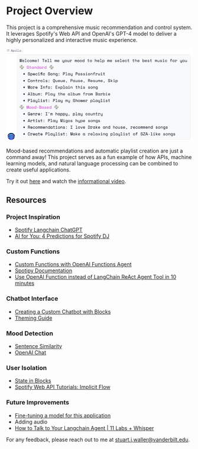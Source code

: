 # Project Overview

This project is a comprehensive music recommendation and control system. It leverages Spotify's Web API and OpenAI's GPT-4 model to deliver a highly personalized and interactive music experience. 

![Commands](commands.png)

Mood-based recommendations and automatic playlist creation are just a command away! This project serves as a fun example of how APIs, machine learning models, and natural language processing can be combined to create useful applications.

Try it out [here](https://huggingface.co/spaces/sjw/Spotify-Chatbot) and watch the [informational video](link).

## Resources

### Project Inspiration
- [Spotify Langchain ChatGPT](https://jonathansoma.com/words/spotify-langchain-chatgpt.html)
- [AI for You: 4 Predictions for Spotify DJ](https://bootcamp.uxdesign.cc/ai-for-you-4-predictions-for-spotify-dj-b968c60488db)

### Custom Functions
- [Custom Functions with OpenAI Functions Agent](https://python.langchain.com/docs/modules/agents/how_to/custom-functions-with-openai-functions-agent)
- [Spotipy Documentation](https://spotipy.readthedocs.io/en/2.22.1/)
- [Use OpenAI Function instead of LangChain ReAct Agent Tool in 10 minutes](link)

### Chatbot Interface
- [Creating a Custom Chatbot with Blocks](https://www.gradio.app/guides/creating-a-custom-chatbot-with-blocks)
- [Theming Guide](https://www.gradio.app/guides/theming-guide)

### Mood Detection
- [Sentence Similarity](https://huggingface.co/tasks/sentence-similarity)
- [OpenAI Chat](https://chat.openai.com/share/7066590c-36b9-4ddf-9f5f-3dc9e5194f8a)

### User Isolation
- [State in Blocks](https://www.gradio.app/guides/state-in-blocks)
- [Spotify Web API Tutorials: Implicit Flow](https://developer.spotify.com/documentation/web-api/tutorials/implicit-flow)

### Future Improvements
- [Fine-tuning a model for this application](https://platform.openai.com/docs/guides/fine-tuning/preparing-your-dataset)
- Adding audio
- [How to Talk to Your Langchain Agent | 11 Labs + Whisper](link)

For any feedback, please reach out to me at [stuart.j.waller@vanderbilt.edu](mailto:stuart.j.waller@vanderbilt.edu).
